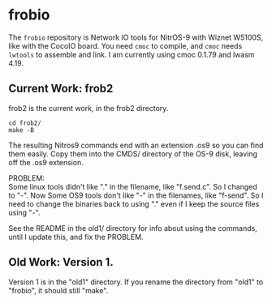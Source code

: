# frobio

The `frobio` repository is Network IO tools for NitrOS-9 with Wiznet W5100S,
like with the CocoIO board.  You need `cmoc` to compile, and `cmoc` needs
`lwtools` to assemble and link.  I am currently using cmoc 0.1.79
and lwasm 4.19.

## Current Work: frob2

frob2 is the current work, in the frob2 directory.

```
cd frob2/
make -B
```

The resulting Nitros9 commands end with an extension .os9 so you can find them easily.
Copy them into the CMDS/ directory of the OS-9 disk, leaving off the .os9 extension.

PROBLEM:  
Some linux tools didn't like "." in the filename, like "f.send.c".
So I changed to "-".
Now Some OS9 tools don't like "-" in the filenames, like "f-send".
So I need to change the binaries back to using "."
even if I keep the source files using "-".

See the README in the old1/ directory for info about using the commands,
until I update this, and fix the PROBLEM.

## Old Work: Version 1.

Version 1 is in the "old1" directory.
If you rename the directory from "old1" to "frobio",
it should still "make".
